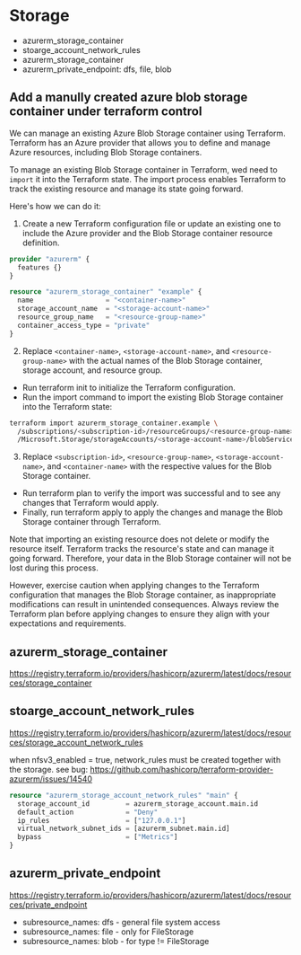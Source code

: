 # Storage
- azurerm_storage_container
- stoarge_account_network_rules
- azurerm_storage_container
- azurerm_private_endpoint: dfs, file, blob

## Add a manully created azure blob storage container under terraform control
We can manage an existing Azure Blob Storage container using Terraform. 
Terraform has an Azure provider that allows you to define and manage Azure resources, including Blob Storage containers.

To manage an existing Blob Storage container in Terraform, wed need to `import` it into the Terraform state. 
The import process enables Terraform to track the existing resource and manage its state going forward. 

Here's how we can do it:

1. Create a new Terraform configuration file or update an existing one to include the Azure provider and the Blob Storage container resource definition. 
```tf
provider "azurerm" {
  features {}
}

resource "azurerm_storage_container" "example" {
  name                  = "<container-name>"
  storage_account_name  = "<storage-account-name>"
  resource_group_name   = "<resource-group-name>"
  container_access_type = "private"
}
```

2. Replace `<container-name>`, `<storage-account-name>`, and `<resource-group-name>` with the actual names of the 
Blob Storage container, storage account, and resource group.
- Run terraform init to initialize the Terraform configuration.
- Run the import command to import the existing Blob Storage container into the Terraform state:
```sh
terraform import azurerm_storage_container.example \
  /subscriptions/<subscription-id>/resourceGroups/<resource-group-name>/providers \
  /Microsoft.Storage/storageAccounts/<storage-account-name>/blobServices/default/containers/<container-name>
```

3. Replace `<subscription-id>`, `<resource-group-name>`, `<storage-account-name>`, and `<container-name>` with the respective values for the Blob Storage container.
- Run terraform plan to verify the import was successful and to see any changes that Terraform would apply.
- Finally, run terraform apply to apply the changes and manage the Blob Storage container through Terraform.

Note that importing an existing resource does not delete or modify the resource itself. 
Terraform tracks the resource's state and can manage it going forward. 
Therefore, your data in the Blob Storage container will not be lost during this process.

However, exercise caution when applying changes to the Terraform configuration that manages the Blob Storage container, 
as inappropriate modifications can result in unintended consequences. 
Always review the Terraform plan before applying changes to ensure they align with your expectations and requirements.

## azurerm_storage_container
https://registry.terraform.io/providers/hashicorp/azurerm/latest/docs/resources/storage_container

## stoarge_account_network_rules
https://registry.terraform.io/providers/hashicorp/azurerm/latest/docs/resources/storage_account_network_rules

when nfsv3_enabled = true, network_rules must be created together with the storage.
see bug: https://github.com/hashicorp/terraform-provider-azurerm/issues/14540

```tf
resource "azurerm_storage_account_network_rules" "main" {
  storage_account_id         = azurerm_storage_account.main.id
  default_action             = "Deny"
  ip_rules                   = ["127.0.0.1"]
  virtual_network_subnet_ids = [azurerm_subnet.main.id]
  bypass                     = ["Metrics"]
}
```

## azurerm_private_endpoint
https://registry.terraform.io/providers/hashicorp/azurerm/latest/docs/resources/private_endpoint
- subresource_names: dfs - general file system access
- subresource_names: file - only for FileStorage
- subresource_names: blob - for type != FileStorage

